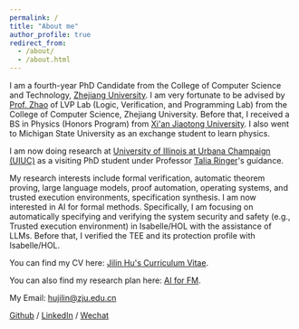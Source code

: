 ```yaml
---
permalink: /
title: "About me"
author_profile: true
redirect_from: 
  - /about/
  - /about.html
---
```



I am a fourth-year PhD Candidate from the College of Computer Science and Technology, [Zhejiang University](https://www.zju.edu.cn/). I am very fortunate to be advised by [Prof. Zhao](https://lvpgroup.github.io/) of LVP Lab (Logic, Verification, and Programming Lab) from the College of Computer Science, Zhejiang University. Before that, I received a BS in Physics (Honors Program) from [Xi'an Jiaotong University](https://www.xjtu.edu.cn/). I also went to Michigan State University as an exchange student to learn physics.

I am now doing research at [University of Illinois at Urbana Champaign (UIUC)](https://illinois.edu/) as a visiting PhD student under Professor [Talia Ringer](https://dependenttyp.es/)'s guidance. 

My research interests include formal verification, automatic theorem proving, large language models, proof automation, operating systems, and trusted execution environments, specification synthesis. I am now interested in AI for formal methods. Specifically, I am focusing on automatically specifying and verifying the system security and safety (e.g., Trusted execution environment) in Isabelle/HOL with the assistance of LLMs. Before that, I verified the TEE and its protection profile with Isabelle/HOL.   

You can find my CV here: [Jilin Hu's Curriculum Vitae](../assets/CV.pdf). 

You can also find my research plan here: [AI for FM](../assets/Plan.pdf).

My Email: hujilin@zju.edu.cn

[Github](https://github.com/JilinHu) / [LinkedIn](https://www.linkedin.com/in/jilin-hu-2b8649284/) / [Wechat](../images/wechat.jpg)
